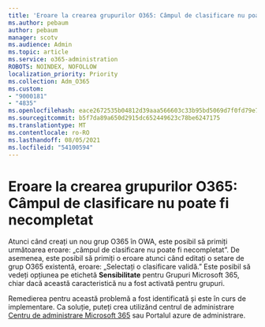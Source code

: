```yaml
---
title: 'Eroare la crearea grupurilor O365: Câmpul de clasificare nu poate fi necompletat'
ms.author: pebaum
author: pebaum
manager: scotv
ms.audience: Admin
ms.topic: article
ms.service: o365-administration
ROBOTS: NOINDEX, NOFOLLOW
localization_priority: Priority
ms.collection: Adm_O365
ms.custom:
- "9000181"
- "4835"
ms.openlocfilehash: eace2672535b04812d39aaa566603c33b95bd5069d7f0fd79e76990efd42c43d
ms.sourcegitcommit: b5f7da89a650d2915dc652449623c78be6247175
ms.translationtype: MT
ms.contentlocale: ro-RO
ms.lasthandoff: 08/05/2021
ms.locfileid: "54100594"
---
```

# <a name="error-creating-o365-groups-the-classification-field-cant-be-empty"></a>Eroare la crearea grupurilor O365: Câmpul de clasificare nu poate fi necompletat

Atunci când creați un nou grup O365 în OWA, este posibil să primiți următoarea eroare: „câmpul de clasificare nu poate fi necompletat”.  De asemenea, este posibil să primiți o eroare atunci când editați o setare de grup O365 existentă, eroare: „Selectați o clasificare validă.”   Este posibil să vedeți opțiunea pe etichetă **Sensibilitate** pentru Grupuri Microsoft 365, chiar dacă această caracteristică nu a fost activată pentru grupuri.

Remedierea pentru această problemă a fost identificată și este în curs de implementare.  Ca soluție, puteți crea utilizând centrul de administrare [Centru de administrare Microsoft 365](https://docs.microsoft.com/microsoft-365/admin/create-groups/create-groups?view=o365-worldwide) sau Portalul azure de administrare.
